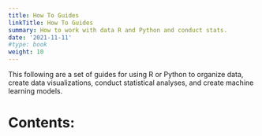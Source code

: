 ```yaml
---
title: How To Guides
linkTitle: How To Guides
summary: How to work with data R and Python and conduct stats.
date: '2021-11-11'
#type: book
weight: 10
---
```


This following are a set of guides for using R or Python to organize data, create data visualizations, conduct statistical analyses, and create machine learning models.


# Contents: